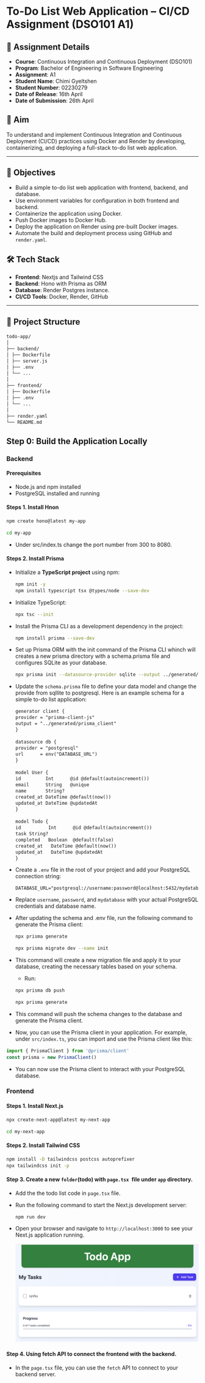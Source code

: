 # To-Do List Web Application – CI/CD Assignment (DSO101 A1)


## 📘 Assignment Details

- **Course**: Continuous Integration and Continuous Deployment (DSO101)  
- **Program**: Bachelor of Engineering in Software Engineering  
- **Assignment**: A1  
- **Student Name**: Chimi Gyeltshen  
- **Student Number**: 02230279
- **Date of Release**: 16th April  
- **Date of Submission**: 26th April  


## 🎯 Aim

To understand and implement Continuous Integration and Continuous Deployment (CI/CD) practices using Docker and Render by developing, containerizing, and deploying a full-stack to-do list web application.

---

## 🎯 Objectives

- Build a simple to-do list web application with frontend, backend, and database.
- Use environment variables for configuration in both frontend and backend.
- Containerize the application using Docker.
- Push Docker images to Docker Hub.
- Deploy the application on Render using pre-built Docker images.
- Automate the build and deployment process using GitHub and `render.yaml`.

## 🛠 Tech Stack

- **Frontend**: Nextjs and Tailwind CSS 
- **Backend**: Hono with Prisma as ORM 
- **Database**:  Render Postgres instance.  
- **CI/CD Tools**: Docker, Render, GitHub  

---

## 📂 Project Structure

```
todo-app/
│
├── backend/
│ ├── Dockerfile
│ ├── server.js
│ ├── .env
│ └── ...
│
├── frontend/
│ ├── Dockerfile
│ ├── .env
│ └── ...
│
├── render.yaml
└── README.md
```

## Step 0: Build the Application Locally 

### **Backend** 

#### **Prerequisites**
- Node.js and npm installed
- PostgreSQL installed and running

#### Steps 1. Install Hnon

```bash
npm create hono@latest my-app
```

```bash
cd my-app
```
- Under src/index.ts change the port number from 300 to 8080.

#### Steps 2. Install Prisma

- Initialize a **TypeScript project** using npm:

    ```bash
    npm init -y
    npm install typescript tsx @types/node --save-dev
    ```

- Initialize TypeScript:

    ```bash
    npx tsc --init
    ```
-  Install the Prisma CLI as a development dependency in the project:

    ```bash 
    npm install prisma --save-dev
    ```
- Set up Prisma ORM with the init command of the Prisma CLI whinch will creates a new prisma directory with a schema.prisma file and configures SQLite as your database.

    ```bash
    npx prisma init --datasource-provider sqlite --output ../generated/prisma
    ```

- Update the `schema.prisma` file to define your data model and change the provide from sqllite to postgresql. Here is an example schema for a simple to-do list application:

    ```prisma
    generator client {
    provider = "prisma-client-js"
    output = "../generated/prisma_client"
    }

    datasource db {
    provider = "postgresql"
    url      = env("DATABASE_URL")
    }

    model User {
    id         Int      @id @default(autoincrement())
    email      String   @unique
    name       String?
    created_at DateTime @default(now())
    updated_at DateTime @updatedAt
    }

    model Todo {
    id          Int      @id @default(autoincrement())
    task String?
    completed   Boolean  @default(false)
    created_at   DateTime @default(now())
    updated_at   DateTime @updatedAt
    }
    ```
- Create a `.env` file in the root of your project and add your PostgreSQL connection string:

    ```plaintext
    DATABASE_URL="postgresql://username:password@localhost:5432/mydatabase"
    ```
- Replace `username`, `password`, and `mydatabase` with your actual PostgreSQL credentials and database name.

- After updating the schema and .env file, run the following command to generate the Prisma client:

    ```bash
    npx prisma generate
    ```

    ```bash 
    npx prisma migrate dev --name init
    ```
- This command will create a new migration file and apply it to your database, creating the necessary tables based on your schema.

    - Run: 
    ```bash
    npx prisma db push
    ```
    ```bash 
    npx prisma generate 
    ```

- This command will push the schema changes to the database and generate the Prisma client.
- Now, you can use the Prisma client in your application. For example, under `src/index.ts`, you can import and use the Prisma client like this:

```typescript
import { PrismaClient } from '@prisma/client'
const prisma = new PrismaClient()
```

- You can now use the Prisma client to interact with your PostgreSQL database. 

### **Frontend**

#### Steps 1. Install Next.js
```bash
npx create-next-app@latest my-next-app
```
```bash
cd my-next-app
```
#### Steps 2. Install Tailwind CSS
```bash
npm install -D tailwindcss postcss autoprefixer
npx tailwindcss init -p
```

#### Step 3. Create a new `folder`(todo) with `page.tsx `file under `app` directory.

- Add the the todo list code in `page.tsx` file.

- Run the following command to start the Next.js development server:

    ```bash
    npm run dev
    ```

- Open your browser and navigate to `http://localhost:3000` to see your Next.js application running.

    ![1](./image/1.png)

#### Step 4. Using fetch API to connect the frontend with the backend.

- In the `page.tsx` file, you can use the `fetch` API to connect to your backend server.


